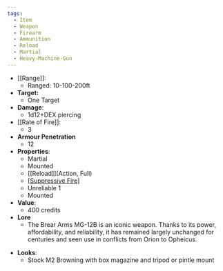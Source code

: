 ```yaml
---
tags:
  - Item
  - Weapon
  - Firearm
  - Ammunition
  - Reload
  - Martial
  - Heavy-Machine-Gun
---
```

- [[Range]]:
	- Ranged: 10-100-200ft
- **Target:**
	- One Target
- **Damage**:
	- 1d12+DEX piercing
- [[Rate of Fire]]:
	- 3
- **Armour Penetration**
	-  12
- **Properties**:
	* Martial
	* Mounted
	* [[Reload]](Action, Full)
	* [[Suppressive Fire]](TODO)
 	* Unreliable 1
  * Mounted
- **Value**:
	- 400 credits
- **Lore**
	- The Brear Arms MG-12B is an iconic weapon. Thanks to its power, affordability, and reliability, it has remained largely unchanged for centuries and seen use in conflicts from Orion to Opheicus. 
* **Looks**:
	- Stock M2 Browning with box magazine and tripod or pintle mount
